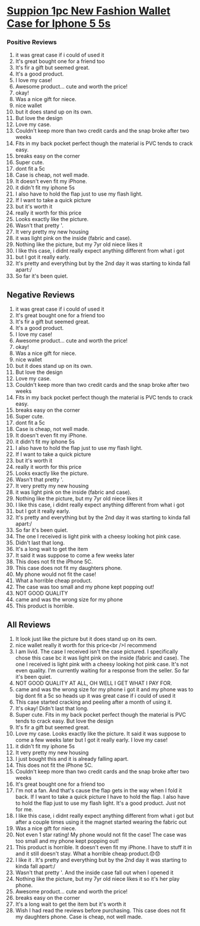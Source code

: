 # [Suppion 1pc New Fashion Wallet Case for Iphone 5 5s](https://products.checkmycream.com/products/Suppion-1pc-New-Fashion-Wallet-Case-for-Iphone-5-5s.html)

### Positive Reviews

<ol>
      <li>it was great case if i could of used it</li>
      <li>It&#x27;s great bought one for a friend too</li>
      <li>It&#x27;s fir a gift but seemed great.</li>
      <li>It&#x27;s a good product.</li>
      <li>I love my case!</li>
      <li>Awesome product... cute and worth the price!</li>
      <li>okay!</li>
      <li>Was a nice gift for niece.</li>
      <li>nice wallet</li>
      <li>but it does stand up on its own.</li>
      <li>But love the design</li>
      <li>Love my case.</li>
      <li>Couldn&#x27;t keep more than two credit cards and the snap broke after two weeks</li>
      <li>Fits in my back pocket perfect though the material is PVC tends to crack easy.</li>
      <li>breaks easy on the corner</li>
      <li>Super cute.</li>
      <li>dont fit a 5c</li>
      <li>Case is cheap, not well made.</li>
      <li>It doesn&#x27;t even fit my iPhone.</li>
      <li>it didn&#x27;t fit my iphone 5s</li>
      <li>I also have to hold the flap just to use my flash light.</li>
      <li>If I want to take a quick picture</li>
      <li>but it&#x27;s worth it</li>
      <li>really it worth for  this price</li>
      <li>Looks exactly like the picture.</li>
      <li>Wasn&#x27;t that pretty &#x27;.</li>
      <li>It very pretty my new housing</li>
      <li>it was light pink on the inside (fabric and case).</li>
      <li>Nothing like the picture, but my 7yr old niece likes it</li>
      <li>I like this case, i didnt really expect anything different from what i got</li>
      <li>but I got it really early.</li>
      <li>It&#x27;s pretty and everything but by the 2nd day it was starting to kinda fall apart:/</li>
      <li>So far it&#x27;s been quiet.</li>
</ol>


<h2>Negative Reviews</h2>
<ol>
<li> it was great case if i could of used it</li>
<li> It&#x27;s great bought one for a friend too</li>
<li> It&#x27;s fir a gift but seemed great.</li>
<li> It&#x27;s a good product.</li>
<li> I love my case!</li>
<li> Awesome product... cute and worth the price!</li>
<li> okay!</li>
<li> Was a nice gift for niece.</li>
<li> nice wallet</li>
<li> but it does stand up on its own.</li>
<li> But love the design</li>
<li> Love my case.</li>
<li> Couldn&#x27;t keep more than two credit cards and the snap broke after two weeks</li>
<li> Fits in my back pocket perfect though the material is PVC tends to crack easy.</li>
<li> breaks easy on the corner</li>
<li> Super cute.</li>
<li> dont fit a 5c</li>
<li> Case is cheap, not well made.</li>
<li> It doesn&#x27;t even fit my iPhone.</li>
<li> it didn&#x27;t fit my iphone 5s</li>
<li> I also have to hold the flap just to use my flash light.</li>
<li> If I want to take a quick picture</li>
<li> but it&#x27;s worth it</li>
<li> really it worth for  this price</li>
<li> Looks exactly like the picture.</li>
<li> Wasn&#x27;t that pretty &#x27;.</li>
<li> It very pretty my new housing</li>
<li> it was light pink on the inside (fabric and case).</li>
<li> Nothing like the picture, but my 7yr old niece likes it</li>
<li> I like this case, i didnt really expect anything different from what i got</li>
<li> but I got it really early.</li>
<li> It&#x27;s pretty and everything but by the 2nd day it was starting to kinda fall apart:/</li>
<li> So far it&#x27;s been quiet.</li>
<li> The one I received is light pink with a cheesy looking hot pink case.</li>
<li> Didn&#x27;t last that long.</li>
<li> It&#x27;s a long wait to get the item</li>
<li> It said it was suppose to come a few weeks later</li>
<li> This does not fit the iPhone 5C.</li>
<li> This case does not fit my daughters phone.</li>
<li> My phone would not fit the case!  </li>
<li> What a horrible cheap product.</li>
<li> The case was too small and my phone kept popping out!</li>
<li> NOT GOOD QUALITY</li>
<li> came and was the wrong size for my phone</li>
<li> This product is horrible.</li>
</ol>

<h2>All Reviews</h2>

<ol>
    <li> It look just like the picture but it does stand up on its own.</li>
    <li> nice wallet really it worth for  this price&lt;br /&gt;I recommend</li>
    <li> I am livid. The case I received isn&#x27;t the case pictured. I specifically chose this case bc it was light pink on the inside (fabric and case). The one I received is light pink with a cheesy looking hot pink case. It&#x27;s not even quality. I&#x27;m currently waiting for a response from the seller. So far it&#x27;s been quiet.</li>
    <li> NOT GOOD QUALITY AT ALL, OH WELL I GET WHAT I PAY FOR.</li>
    <li> came and was the wrong size for my phone i got it and my phone was to big dont fit a 5c so heads up it was great case if i could of used it</li>
    <li> This case started cracking and peeling after a month of using it.</li>
    <li> It&#x27;s​ okay! Didn&#x27;t last that long.</li>
    <li> Super cute. Fits in my back pocket perfect though the material is PVC tends to crack easy. But love the design</li>
    <li> It&#x27;s fir a gift but seemed great.</li>
    <li> Love my case. Looks exactly like the picture. It said it was suppose to come a few weeks later but I got it really early. I love my case!</li>
    <li> it didn&#x27;t fit my iphone 5s</li>
    <li> It very pretty my new housing</li>
    <li> I just bought this and it is already falling apart.</li>
    <li> This does not fit the iPhone 5C.</li>
    <li> Couldn&#x27;t keep more than two credit cards and the snap broke after two weeks</li>
    <li> It&#x27;s great bought one for a friend too</li>
    <li> I&#x27;m not a fan. And that&#x27;s cause the flap gets in the way when I fold it back. If I want to take a quick picture I have to hold the flap. I also have to hold the flap just to use my flash light. It&#x27;s a good product. Just not for me.</li>
    <li> I like this case, i didnt really expect anything different from what i got but after a couple times using it the magnet started wearing the fabric out</li>
    <li> Was a nice gift for niece.</li>
    <li> Not even 1 star rating!  My phone would not fit the case!  The case was too small and my phone kept popping out!</li>
    <li> This product is horrible. It doesn&#x27;t even fit my iPhone. I have to stuff it in and it still doesn&#x27;t stay.  What a horrible cheap product.😞😞</li>
    <li> I like it . It&#x27;s pretty and everything but by the 2nd day it was starting to kinda fall apart:/</li>
    <li> Wasn&#x27;t that pretty &#x27;. And the inside case fall out when I opened it</li>
    <li> Nothing like the picture, but my 7yr old niece likes it so it&#x27;s her play phone.</li>
    <li> Awesome product... cute and worth the price!</li>
    <li> breaks easy on the corner</li>
    <li> It&#x27;s a long wait to get the item but it&#x27;s worth it</li>
    <li> Wish I had read the reviews before purchasing. This case does not fit my daughters phone. Case is cheap, not well made.</li>
</ol>




